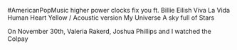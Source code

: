 #AmericanPopMusic
higher power
clocks
fix you ft. Billie Eilish
Viva La Vida
Human Heart
Yellow / Acoustic version
My Universe
A sky full of Stars

On November 30th, Valeria Rakerd, Joshua Phillips and I watched the Colpay